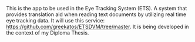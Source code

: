 This is the app to be used in the Eye Tracking System (ETS).
A system that provides translation aid when reading text documents by utilizing real time eye tracking data.
It will use this service: https://github.com/greekatos/ETSDVM/tree/master.
It is being developed in the context of my Diploma Thesis.
